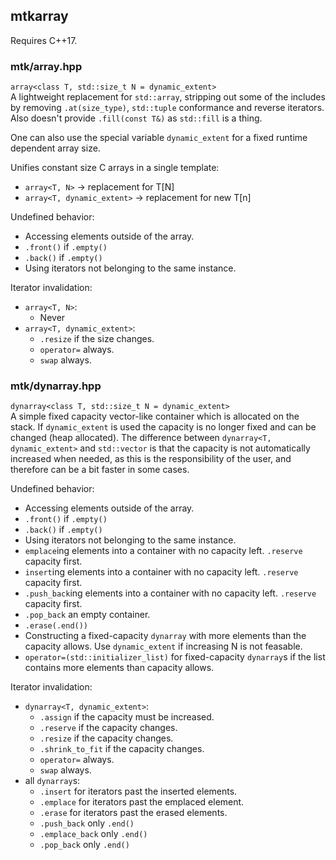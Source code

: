 ## mtkarray

Requires C++17.

### mtk/array.hpp
`array<class T, std::size_t N = dynamic_extent>` <br>
A lightweight replacement for `std::array`, stripping out some of the includes by removing
`.at(size_type)`, `std::tuple` conformance and reverse iterators. Also doesn't provide `.fill(const T&)`
as `std::fill` is a thing.

One can also use the special variable `dynamic_extent` for a fixed runtime dependent array size.

Unifies constant size C arrays in a single template:
- `array<T, N>` -> replacement for T\[N\]
- `array<T, dynamic_extent>` -> replacement for new T\[n\]

Undefined behavior:
- Accessing elements outside of the array.
- `.front()` if `.empty()`
- `.back()` if `.empty()`
- Using iterators not belonging to the same instance.

Iterator invalidation:
- `array<T, N>`:
    - Never
- `array<T, dynamic_extent>`:
    - `.resize` if the size changes.
    - `operator=` always.
    - `swap` always.

### mtk/dynarray.hpp
`dynarray<class T, std::size_t N = dynamic_extent>` <br>
A simple fixed capacity vector-like container which is allocated on the stack.
If `dynamic_extent` is used the capacity is no longer fixed and can be changed (heap allocated).
The difference between `dynarray<T, dynamic_extent>` and `std::vector` is that
the capacity is not automatically increased when needed, as this is the responsibility
of the user, and therefore can be a bit faster in some cases.

Undefined behavior:
- Accessing elements outside of the array.
- `.front()` if `.empty()`
- `.back()` if `.empty()`
- Using iterators not belonging to the same instance.
- `emplace`ing elements into a container with no capacity left. `.reserve` capacity first.
- `insert`ing elements into a container with no capacity left. `.reserve` capacity first.
- `.push_back`ing elements into a container with no capacity left. `.reserve` capacity first.
- `.pop_back` an empty container.
- `.erase(.end())`
- Constructing a fixed-capacity `dynarray` with more elements than the capacity allows. Use `dynamic_extent` if increasing N is not feasable.
- `operator=(std::initializer_list)` for fixed-capacity `dynarray`s if the list contains more elements than capacity allows.

Iterator invalidation:
- `dynarray<T, dynamic_extent>`:
    - `.assign` if the capacity must be increased.
    - `.reserve` if the capacity changes.
    - `.resize` if the capacity changes.
    - `.shrink_to_fit` if the capacity changes.
    - `operator=` always.
    - `swap` always.
- all `dynarray`s:
    - `.insert` for iterators past the inserted elements.
    - `.emplace` for iterators past the emplaced element.
    - `.erase` for iterators past the erased elements.
    - `.push_back` only `.end()`
    - `.emplace_back` only `.end()`
    - `.pop_back` only `.end()`

